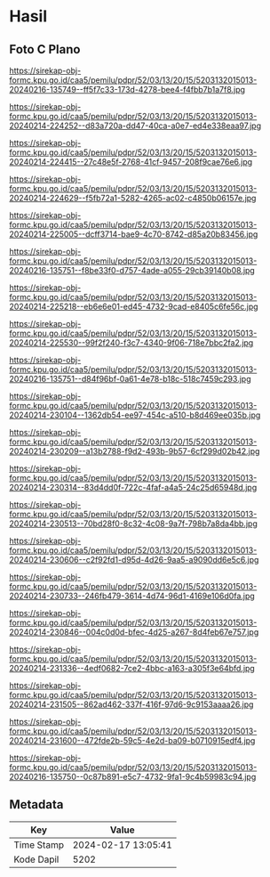 # Hasil

## Foto C Plano

https://sirekap-obj-formc.kpu.go.id/caa5/pemilu/pdpr/52/03/13/20/15/5203132015013-20240216-135749--ff5f7c33-173d-4278-bee4-f4fbb7b1a7f8.jpg

https://sirekap-obj-formc.kpu.go.id/caa5/pemilu/pdpr/52/03/13/20/15/5203132015013-20240214-224252--d83a720a-dd47-40ca-a0e7-ed4e338eaa97.jpg

https://sirekap-obj-formc.kpu.go.id/caa5/pemilu/pdpr/52/03/13/20/15/5203132015013-20240214-224415--27c48e5f-2768-41cf-9457-208f9cae76e6.jpg

https://sirekap-obj-formc.kpu.go.id/caa5/pemilu/pdpr/52/03/13/20/15/5203132015013-20240214-224629--f5fb72a1-5282-4265-ac02-c4850b06157e.jpg

https://sirekap-obj-formc.kpu.go.id/caa5/pemilu/pdpr/52/03/13/20/15/5203132015013-20240214-225005--dcff3714-bae9-4c70-8742-d85a20b83456.jpg

https://sirekap-obj-formc.kpu.go.id/caa5/pemilu/pdpr/52/03/13/20/15/5203132015013-20240216-135751--f8be33f0-d757-4ade-a055-29cb39140b08.jpg

https://sirekap-obj-formc.kpu.go.id/caa5/pemilu/pdpr/52/03/13/20/15/5203132015013-20240214-225218--eb6e6e01-ed45-4732-9cad-e8405c6fe56c.jpg

https://sirekap-obj-formc.kpu.go.id/caa5/pemilu/pdpr/52/03/13/20/15/5203132015013-20240214-225530--99f2f240-f3c7-4340-9f06-718e7bbc2fa2.jpg

https://sirekap-obj-formc.kpu.go.id/caa5/pemilu/pdpr/52/03/13/20/15/5203132015013-20240216-135751--d84f96bf-0a61-4e78-b18c-518c7459c293.jpg

https://sirekap-obj-formc.kpu.go.id/caa5/pemilu/pdpr/52/03/13/20/15/5203132015013-20240214-230104--1362db54-ee97-454c-a510-b8d469ee035b.jpg

https://sirekap-obj-formc.kpu.go.id/caa5/pemilu/pdpr/52/03/13/20/15/5203132015013-20240214-230209--a13b2788-f9d2-493b-9b57-6cf299d02b42.jpg

https://sirekap-obj-formc.kpu.go.id/caa5/pemilu/pdpr/52/03/13/20/15/5203132015013-20240214-230314--83d4dd0f-722c-4faf-a4a5-24c25d65948d.jpg

https://sirekap-obj-formc.kpu.go.id/caa5/pemilu/pdpr/52/03/13/20/15/5203132015013-20240214-230513--70bd28f0-8c32-4c08-9a7f-798b7a8da4bb.jpg

https://sirekap-obj-formc.kpu.go.id/caa5/pemilu/pdpr/52/03/13/20/15/5203132015013-20240214-230606--c2f92fd1-d95d-4d26-9aa5-a9090dd6e5c6.jpg

https://sirekap-obj-formc.kpu.go.id/caa5/pemilu/pdpr/52/03/13/20/15/5203132015013-20240214-230733--246fb479-3614-4d74-96d1-4169e106d0fa.jpg

https://sirekap-obj-formc.kpu.go.id/caa5/pemilu/pdpr/52/03/13/20/15/5203132015013-20240214-230846--004c0d0d-bfec-4d25-a267-8d4feb67e757.jpg

https://sirekap-obj-formc.kpu.go.id/caa5/pemilu/pdpr/52/03/13/20/15/5203132015013-20240214-231336--4edf0682-7ce2-4bbc-a163-a305f3e64bfd.jpg

https://sirekap-obj-formc.kpu.go.id/caa5/pemilu/pdpr/52/03/13/20/15/5203132015013-20240214-231505--862ad462-337f-416f-97d6-9c9153aaaa26.jpg

https://sirekap-obj-formc.kpu.go.id/caa5/pemilu/pdpr/52/03/13/20/15/5203132015013-20240214-231600--472fde2b-59c5-4e2d-ba09-b0710915edf4.jpg

https://sirekap-obj-formc.kpu.go.id/caa5/pemilu/pdpr/52/03/13/20/15/5203132015013-20240216-135750--0c87b891-e5c7-4732-9fa1-9c4b59983c94.jpg


## Metadata

| Key        | Value               |
| ---------- | ------------------- |
| Time Stamp | 2024-02-17 13:05:41 |
| Kode Dapil | 5202                |



